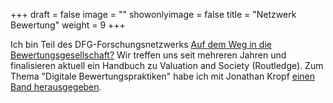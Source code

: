 +++
draft = false
image = ""
showonlyimage = false
title = "Netzwerk Bewertung"
weight = 9
+++

Ich bin Teil des DFG-Forschungsnetzwerks [Auf dem Weg in die Bewertungsgesellschaft?](https://www.sowi.hu-berlin.de/de/lehrbereiche/allgemeine-soziologie/forschung/bewertung) Wir treffen uns seit mehreren Jahren und finalisieren aktuell ein Handbuch zu Valuation and Society (Routledge). Zum Thema "Digitale Bewertungspraktiken" habe ich mit Jonathan Kropf [einen Band herausgegeben](https://link.springer.com/book/10.1007/978-3-658-21165-3).
